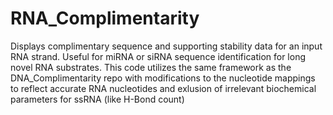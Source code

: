 # RNA_Complimentarity
Displays complimentary sequence and  supporting stability data for an input RNA strand. Useful for miRNA or siRNA sequence identification for long novel RNA substrates.
This code utilizes the same framework as the DNA_Complimentarity repo with modifications to the nucleotide mappings to reflect accurate RNA nucleotides and exlusion of irrelevant biochemical parameters for ssRNA (like H-Bond count)
